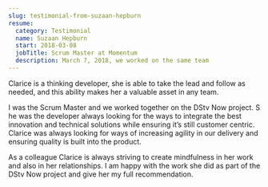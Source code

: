 ```yaml
---
slug: testimonial-from-suzaan-hepburn
resume:
  category: Testimonial
  name: Suzaan Hepburn
  start: 2018-03-08
  jobTitle: Scrum Master at Momentum
  description: March 7, 2018, we worked on the same team
---
```


Clarice is a thinking developer, she is able to take the lead and follow as needed,
and this ability makes her a valuable asset in any team.

I was the Scrum Master and we worked together on the DStv Now project. S
he was the developer always looking for the ways to integrate the best innovation and technical
solutions while ensuring it’s still customer centric. Clarice was always looking for ways
of increasing agility in our delivery and ensuring quality is built into the product.

As a colleague Clarice is always striving to create mindfulness in her work and also in her relationships.
I am happy with the work she did as part of the DStv Now project and give her my full recommendation.
